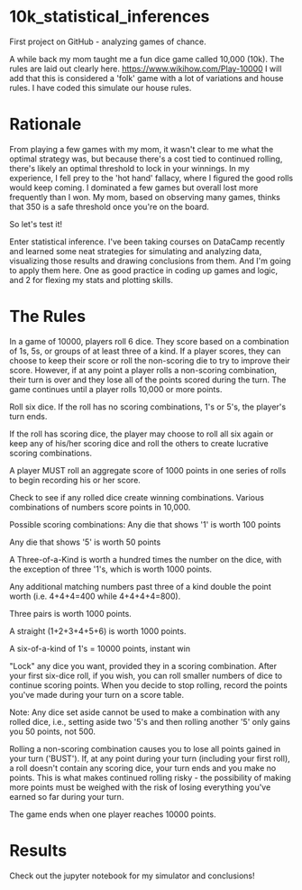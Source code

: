 # 10k_statistical_inferences
First project on GitHub - analyzing games of chance.

A while back my mom taught me a fun dice game called 10,000 (10k). The rules are laid out clearly here. https://www.wikihow.com/Play-10000
I will add that this is considered a 'folk' game with a lot of variations and house rules. I have coded this simulate our house rules.


# Rationale
From playing a few games with my mom, it wasn't clear to me what the optimal strategy was, but because there's a cost tied to continued rolling, there's likely an optimal threshold to lock in your winnings. In my experience, I fell prey to the 'hot hand' fallacy, where I figured the good rolls would keep coming. I dominated a few games but overall lost more frequently than I won. My mom, based on observing many games, thinks that 350 is a safe threshold once you're on the board. 

So let's test it! 

Enter statistical inference. I've been taking courses on DataCamp recently and learned some neat strategies for simulating and analyzing data, visualizing those results and drawing conclusions from them. And I'm going to apply them here. One as good practice in coding up games and logic, and 2 for flexing my stats and plotting skills.


# The Rules
In a game of 10000, players roll 6 dice. They score based on a combination of 1s, 5s, or groups of at least three of a kind. If a player scores, they can choose to keep their score or roll the non-scoring die to try to improve their score. However, if at any point a player rolls a non-scoring combination, their turn is over and they lose all of the points scored during the turn. The game continues until a player rolls 10,000 or more points. 

Roll six dice. If the roll has no scoring combinations, 1's or 5's, the player's turn ends. 

If the roll has scoring dice, the player may choose to roll all six again or keep any of his/her scoring dice and roll the others to create lucrative scoring combinations. 

A player MUST roll an aggregate score of 1000 points in one series of rolls to begin recording his or her score. 

Check to see if any rolled dice create winning combinations. Various combinations of numbers score points in 10,000. 

Possible scoring combinations:
  Any die that shows '1' is worth 100 points
  
  Any die that shows '5' is worth 50 points
  
  A Three-of-a-Kind is worth a hundred times the number on the dice, with the exception of three '1's, which is worth 1000 points.
  
  Any additional matching numbers past three of a kind double the point worth (i.e. 4+4+4=400 while 4+4+4+4=800).
  
  Three pairs is worth 1000 points.
  
  A straight (1+2+3+4+5+6) is worth 1000 points.
  
  A six-of-a-kind of 1's = 10000 points, instant win

"Lock" any dice you want, provided they in a scoring combination. After your first six-dice roll, if you wish, you can roll smaller numbers of dice to continue scoring points. When you decide to stop rolling, record the points you've made during your turn on a score table.

Note: Any dice set aside cannot be used to make a combination with any rolled dice, i.e., setting aside two '5's and then rolling another '5' only gains you 50 points, not 500.

Rolling a non-scoring combination causes you to lose all points gained in your turn ('BUST'). If, at any point during your turn (including your first roll), a roll doesn't contain any scoring dice, your turn ends and you make no points. This is what makes continued rolling risky - the possibility of making more points must be weighed with the risk of losing everything you've earned so far during your turn.

The game ends when one player reaches 10000 points.

# Results
Check out the jupyter notebook for my simulator and conclusions!
